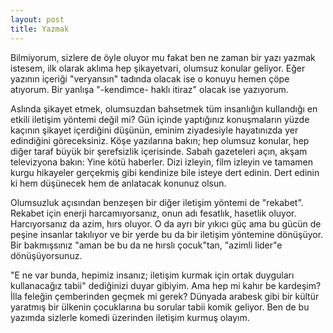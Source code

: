 ```yaml
---
layout: post
title: Yazmak
---
```


Bilmiyorum, sizlere de öyle oluyor mu fakat ben ne zaman bir yazı yazmak istesem, ilk olarak aklıma hep şikayetvari, olumsuz konular geliyor. Eğer yazının içeriği "veryansın" tadında olacak ise o konuyu hemen çöpe atıyorum. Bir yanlışa "-kendimce- haklı itiraz" olacak ise yazıyorum.

Aslında şikayet etmek, olumsuzdan bahsetmek tüm insanlığın kullandığı en etkili iletişim yöntemi değil mi? Gün içinde yaptığınız konuşmaların yüzde kaçının şikayet içerdiğini düşünün, eminim ziyadesiyle hayatınızda yer edindiğini göreceksiniz. Köşe yazılarına bakın; hep olumsuz konular, hep diğer taraf büyük bir şerefsizlik içerisinde. Sabah gazeteleri açın, akşam televizyona bakın: Yine kötü haberler. Dizi izleyin, film izleyin ve tamamen kurgu hikayeler gerçekmiş gibi kendinize bile isteye dert edinin. Dert edinin ki hem düşünecek hem de anlatacak konunuz olsun.

Olumsuzluk açısından benzeşen bir diğer iletişim yöntemi de "rekabet". Rekabet için enerji harcamıyorsanız, onun adı fesatlık, hasetlik oluyor. Harcıyorsanız da azim, hırs oluyor. O da ayrı bir yıkıcı güç ama bu gücün de peşine insanlar takılıyor ve bir yerde bu da bir iletişim yöntemine dönüşüyor. Bir bakmışsınız "aman be bu da ne hırslı çocuk"tan, "azimli lider"e dönüşüyorsunuz. 

"E ne var bunda, hepimiz insanız; iletişim kurmak için ortak duyguları kullanacağız tabii" dediğinizi duyar gibiyim. Ama hep mi kahır be kardeşim? İlla feleğin çemberinden geçmek mi gerek? Dünyada arabesk gibi bir kültür yaratmış bir ülkenin çocuklarına bu sorular tabii komik geliyor. Ben de bu yazımda sizlerle komedi üzerinden iletişim kurmuş olayım.